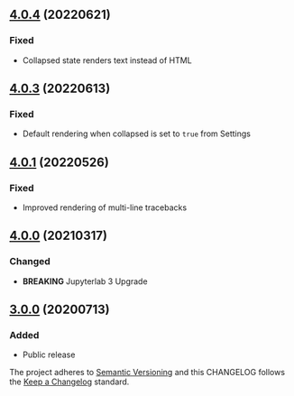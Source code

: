 ## [4.0.4](https://github.com/deshaw/jupyterlab-skip-traceback/compare/v4.0.3...v4.0.4) (20220621)

### Fixed

- Collapsed state renders text instead of HTML

## [4.0.3](https://github.com/deshaw/jupyterlab-skip-traceback/compare/v4.0.1...v4.0.3) (20220613)

### Fixed

- Default rendering when collapsed is set to `true` from Settings

## [4.0.1](https://github.com/deshaw/jupyterlab-skip-traceback/compare/v4.0.0...v4.0.1) (20220526)

### Fixed

- Improved rendering of multi-line tracebacks

## [4.0.0](https://github.com/deshaw/jupyterlab-skip-traceback/compare/v3.0.0...v4.0.0) (20210317)

### Changed

- **BREAKING** Jupyterlab 3 Upgrade

## [3.0.0](https://github.com/deshaw/jupyterlab-skip-traceback/compare/v3.0.0...v3.0.0) (20200713)

### Added

- Public release

The project adheres to [Semantic Versioning](https://semver.org/spec/v2.0.0.html) and
this CHANGELOG follows the [Keep a Changelog](https://keepachangelog.com/en/1.0.0/) standard.
